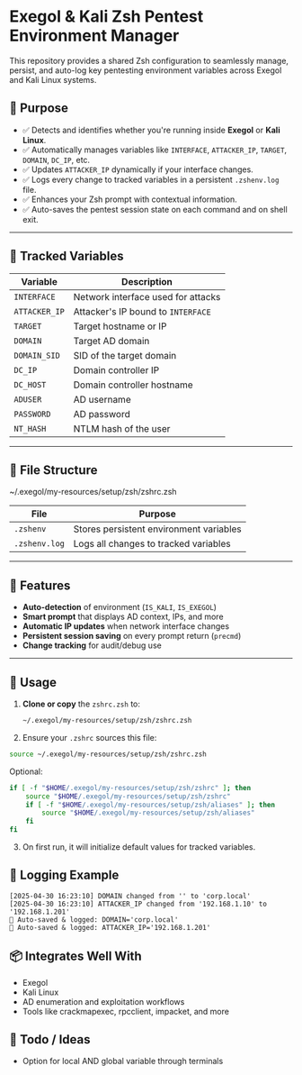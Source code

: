 # Exegol & Kali Zsh Pentest Environment Manager

This repository provides a shared Zsh configuration to seamlessly manage, persist, and auto-log key pentesting environment variables across Exegol and Kali Linux systems.

## 🎯 Purpose

- ✅ Detects and identifies whether you're running inside **Exegol** or **Kali Linux**.
- ✅ Automatically manages variables like `INTERFACE`, `ATTACKER_IP`, `TARGET`, `DOMAIN`, `DC_IP`, etc.
- ✅ Updates `ATTACKER_IP` dynamically if your interface changes.
- ✅ Logs every change to tracked variables in a persistent `.zshenv.log` file.
- ✅ Enhances your Zsh prompt with contextual information.
- ✅ Auto-saves the pentest session state on each command and on shell exit.

---

## 🧠 Tracked Variables

| Variable       | Description                         |
|----------------|-------------------------------------|
| `INTERFACE`    | Network interface used for attacks  |
| `ATTACKER_IP`  | Attacker's IP bound to `INTERFACE` |
| `TARGET`       | Target hostname or IP               |
| `DOMAIN`       | Target AD domain                    |
| `DOMAIN_SID`   | SID of the target domain            |
| `DC_IP`        | Domain controller IP                |
| `DC_HOST`      | Domain controller hostname          |
| `ADUSER`       | AD username                         |
| `PASSWORD`     | AD password                         |
| `NT_HASH`      | NTLM hash of the user               |

---

## 📁 File Structure

~/.exegol/my-resources/setup/zsh/zshrc.zsh


| File | Purpose |
|------|---------|
| `.zshenv` | Stores persistent environment variables |
| `.zshenv.log` | Logs all changes to tracked variables |

---

## 🔧 Features

- **Auto-detection** of environment (`IS_KALI`, `IS_EXEGOL`)
- **Smart prompt** that displays AD context, IPs, and more
- **Automatic IP updates** when network interface changes
- **Persistent session saving** on every prompt return (`precmd`)
- **Change tracking** for audit/debug use

---

## 🚀 Usage

1. **Clone or copy** the `zshrc.zsh` to:
   ```bash
   ~/.exegol/my-resources/setup/zsh/zshrc.zsh

2. Ensure your `.zshrc` sources this file:

```bash
source ~/.exegol/my-resources/setup/zsh/zshrc.zsh
```

Optional:

```bash
if [ -f "$HOME/.exegol/my-resources/setup/zsh/zshrc" ]; then
    source "$HOME/.exegol/my-resources/setup/zsh/zshrc"
    if [ -f "$HOME/.exegol/my-resources/setup/zsh/aliases" ]; then
        source "$HOME/.exegol/my-resources/setup/zsh/aliases"
    fi
fi
```

3. On first run, it will initialize default values for tracked variables.

## 📝 Logging Example

```
[2025-04-30 16:23:10] DOMAIN changed from '' to 'corp.local'
[2025-04-30 16:23:10] ATTACKER_IP changed from '192.168.1.10' to '192.168.1.201'
🔄 Auto-saved & logged: DOMAIN='corp.local'
🔄 Auto-saved & logged: ATTACKER_IP='192.168.1.201'
```

## 📦 Integrates Well With

- Exegol
- Kali Linux
- AD enumeration and exploitation workflows
- Tools like crackmapexec, rpcclient, impacket, and more

## 📌 Todo / Ideas

- Option for local AND global variable through terminals

